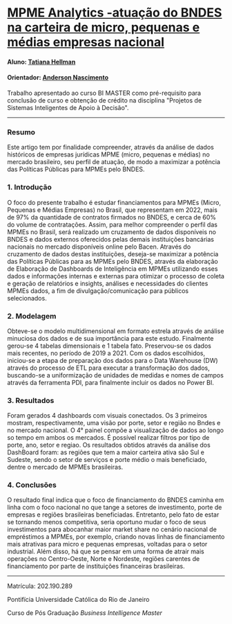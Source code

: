 # [MPME Analytics -atuação do BNDES na carteira de micro, pequenas e médias empresas nacional](https://github.com/secretaria-ICA/MPME_Analytics-atuação_do_BNDES_na_carteira_de_micro,_pequenas_e_médias_empresas_nacional)

#### Aluno: [Tatiana Hellman](https://github.com/tatiana-hellman-bi)

#### Orientador: [Anderson Nascimento](https://github.com/insightds)

Trabalho apresentado ao curso BI MASTER como pré-requisito para conclusão de curso e obtenção de crédito na disciplina "Projetos de Sistemas Inteligentes de Apoio à Decisão".

---

### Resumo
Este artigo tem por finalidade compreender, através da análise de dados históricos de empresas jurídicas MPME (micro, pequenas e médias) no mercado brasileiro, seu perfil de atuação, de modo a maximizar a potência das Políticas Públicas para MPMEs pelo BNDES. 


### 1. Introdução

O foco do presente trabalho é estudar financiamentos para MPMEs (Micro, Pequenas e Médias Empresas) no Brasil, que representam em 2022, mais de 97% da quantidade de contratos firmados no BNDES, e cerca de 60% do volume de contratações.
Assim, para melhor compreender o perfil das MPMEs no Brasil, será realizado um cruzamento de dados disponíveis no BNDES e dados externos oferecidos pelas demais instituições bancárias nacionais no mercado disponíveis online pelo Bacen. 
Através  do cruzamento de dados destas instituições, deseja-se maximizar a potência das Políticas Públicas para as MPMEs pelo BNDES, através da elaboração de Elaboração de Dashboards de Inteligência em MPMEs utilizando esses dados e informações internas e externas para otimizar o processo de coleta e geração de relatórios e insights, análises e necessidades do clientes MPMEs dados, a fim de divulgação/comunicação para públicos selecionados.


### 2. Modelagem
Obteve-se o modelo multidimensional em formato estrela através de análise minuciosa dos dados e de sua importância para este estudo. Finalmente gerou-se 4 tabelas dimensionais e 1 tabela fato. Preservou-se os dados mais recentes, no período de 2019 a 2021. Com os dados escolhidos, iniciou-se a etapa de preparação dos dados para o Data Warehouse (DW) através do processo de ETL para executar a transformação dos dados, buscando-se a uniformização de unidades de medidas e nomes de campos através da ferramenta PDI, para finalmente incluir os dados no Power BI.

### 3. Resultados
Foram gerados 4 dashboards com visuais conectados. Os 3 primeiros mostram, respectivamente, uma visão por porte, setor e região no Bndes e no mercado nacional. O 4° painel compõe a visualização de dados ao longo so tempo em ambos os mercados. É possível realizar filtros por tipo de porte, ano, setor e regiao. 
Os resultados obtidos através da análise dos DashBoard foram: as regiões que tem a maior carteira ativa são Sul e Sudeste, sendo o setor de serviços e porte médio o mais beneficiado, dentre o mercado de MPMEs brasileiras.


### 4. Conclusões
O resultado final indica que o foco de financiamento do BNDES caminha em linha com o foco nacional no que tange a setores de investimento, porte de empresas e regiões brasileiras beneficiadas. Entretanto, pelo fato de estar se tornando menos competitiva, seria oportuno  mudar o foco de seus investimentos para abocanhar maior market share no cenário nacional de empréstimos a MPMEs, por exemplo, criando novas linhas de financiamento mais atrativas para micro e pequenas empresas, voltadas para o setor industrial. Além disso, há que se pensar em uma forma de atrair mais operações no Centro-Oeste, Norte e Nordeste, regiões carentes de financiamento por parte de instituições financeiras brasileiras.

---

Matrícula: 202.190.289

Pontifícia Universidade Católica do Rio de Janeiro

Curso de Pós Graduação *Business Intelligence Master*
